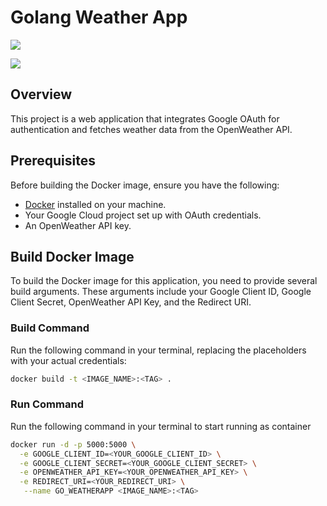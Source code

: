 # Golang Weather App
<img src="https://github-production-user-asset-6210df.s3.amazonaws.com/90853331/386306430-c38799ff-abd5-4997-8834-d96423311558.svg?X-Amz-Algorithm=AWS4-HMAC-SHA256&X-Amz-Credential=AKIAVCODYLSA53PQK4ZA%2F20241114%2Fus-east-1%2Fs3%2Faws4_request&X-Amz-Date=20241114T174037Z&X-Amz-Expires=300&X-Amz-Signature=488ba6f386f807c5495c76725c95af6f54b2d58bad4371160543864445ae9a25&X-Amz-SignedHeaders=host"></img>

<img src="https://github.com/user-attachments/assets/c38799ff-abd5-4997-8834-d96423311558"></img>
## Overview

This project is a web application that integrates Google OAuth for authentication and fetches weather data from the OpenWeather API.

## Prerequisites

Before building the Docker image, ensure you have the following:

- [Docker](https://www.docker.com/get-started) installed on your machine.
- Your Google Cloud project set up with OAuth credentials.
- An OpenWeather API key.

## Build Docker Image

To build the Docker image for this application, you need to provide several build arguments. These arguments include your Google Client ID, Google Client Secret, OpenWeather API Key, and the Redirect URI.

### Build Command

Run the following command in your terminal, replacing the placeholders with your actual credentials:

```bash
docker build -t <IMAGE_NAME>:<TAG> .
```

### Run Command
Run the following command in your terminal to start running as container
```bash
docker run -d -p 5000:5000 \
  -e GOOGLE_CLIENT_ID=<YOUR_GOOGLE_CLIENT_ID> \
  -e GOOGLE_CLIENT_SECRET=<YOUR_GOOGLE_CLIENT_SECRET> \
  -e OPENWEATHER_API_KEY=<YOUR_OPENWEATHER_API_KEY> \
  -e REDIRECT_URI=<YOUR_REDIRECT_URI> \
   --name GO_WEATHERAPP <IMAGE_NAME>:<TAG> 
```
